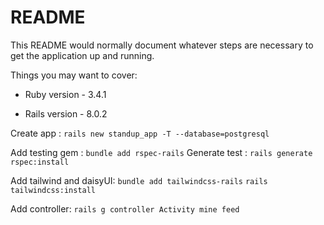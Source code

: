 # README

This README would normally document whatever steps are necessary to get the
application up and running.

Things you may want to cover:

* Ruby version - 3.4.1

* Rails version - 8.0.2

Create app :
`rails new standup_app -T --database=postgresql`

Add testing gem :
`bundle add rspec-rails`
Generate test :
`rails generate rspec:install`

Add tailwind and daisyUI:
`bundle add tailwindcss-rails`
`rails tailwindcss:install`

Add controller:
`rails g controller Activity mine feed`